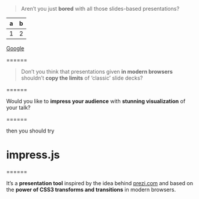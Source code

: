 <!-- id:bored class:slide x:-1000 y:-1500 autoplay:10 -->

> Aren’t you just **bored** with all those slides-based presentations?

|a|b|
|-|-|
|1|2|

[Google](https://google.com)

======

<!-- class:slide,test x:0 y:-1500 -->

> Don’t you think that presentations given **in modern browsers** shouldn’t
> **copy the limits** of ‘classic’ slide decks?

======

<!-- class:slide x:1000 y:-1500 -->

Would you like to **impress your audience** with **stunning visualization** of
your talk?

======

<!-- x:0 y:0 scale:4 -->

then you should try

# impress.js

======

<!-- x:850 y:3000 rotate:90 scale:5 -->

It’s a **presentation tool** inspired by the idea behind
[prezi.com](http://prezi.com) and based on the **power of CSS3 transforms and
transitions** in modern browsers.
